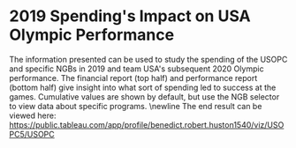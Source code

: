 # 2019 Spending's Impact on USA Olympic Performance
  The information presented can be used to study the spending of the USOPC and specific NGBs in 2019 and team USA's subsequent 2020 Olympic performance. The financial report (top half) and performance report (bottom half) give insight into what sort of spending led to success at the games. Cumulative values are shown by default, but use the NGB selector to view data about specific programs.
  \newline
The end result can be viewed here: https://public.tableau.com/app/profile/benedict.robert.huston1540/viz/USOPC5/USOPC 
